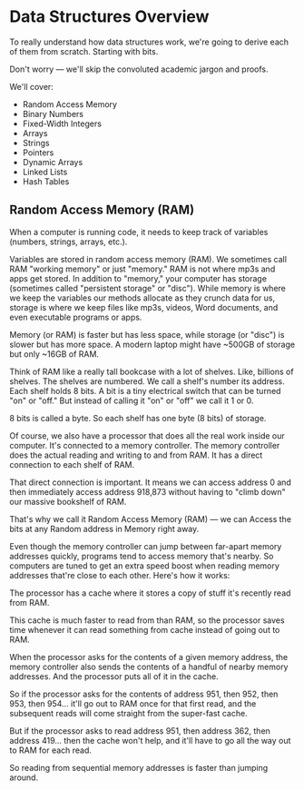 # Data Structures Overview

To really understand how data structures work, we're going to derive each of them from scratch. 
Starting with bits.

Don't worry — we'll skip the convoluted academic jargon and proofs.

We'll cover:
* Random Access Memory
* Binary Numbers
* Fixed-Width Integers
* Arrays
* Strings
* Pointers
* Dynamic Arrays
* Linked Lists
* Hash Tables

## Random Access Memory (RAM)

When a computer is running code, it needs to keep track of variables (numbers, strings, arrays, etc.).
   
Variables are stored in random access memory (RAM). We sometimes call RAM "working memory" or just 
"memory." RAM is not where mp3s and apps get stored. In addition to "memory," your computer has 
storage (sometimes called "persistent storage" or "disc"). While memory is where we keep the 
variables our methods allocate as they crunch data for us, storage is where we keep files like 
mp3s, videos, Word documents, and even executable programs or apps.

Memory (or RAM) is faster but has less space, while storage (or "disc") is slower but has more 
space. A modern laptop might have ~500GB of storage but only ~16GB of RAM.
   
Think of RAM like a really tall bookcase with a lot of shelves. Like, billions of shelves. The 
shelves are numbered. We call a shelf's number its address. Each shelf holds 8 bits. A bit is a 
tiny electrical switch that can be turned "on" or "off." But instead of calling it "on" or "off" 
we call it 1 or 0.

8 bits is called a byte. So each shelf has one byte (8 bits) of storage.

Of course, we also have a processor that does all the real work inside our computer. It's connected 
to a memory controller. The memory controller does the actual reading and writing to and from RAM. 
It has a direct connection to each shelf of RAM.

That direct connection is important. It means we can access address 0 and then immediately access 
address 918,873 without having to "climb down" our massive bookshelf of RAM.

That's why we call it Random Access Memory (RAM) — we can Access the bits at any Random address in 
Memory right away.

Even though the memory controller can jump between far-apart memory addresses quickly, programs 
tend to access memory that's nearby. So computers are tuned to get an extra speed boost when 
reading memory addresses that're close to each other. Here's how it works:

The processor has a cache where it stores a copy of stuff it's recently read from RAM.

This cache is much faster to read from than RAM, so the processor saves time whenever it can read 
something from cache instead of going out to RAM.

When the processor asks for the contents of a given memory address, the memory controller also 
sends the contents of a handful of nearby memory addresses. And the processor puts all of it in 
the cache.

So if the processor asks for the contents of address 951, then 952, then 953, then 954... it'll go 
out to RAM once for that first read, and the subsequent reads will come straight from the 
super-fast cache.

But if the processor asks to read address 951, then address 362, then address 419... then the 
cache won't help, and it'll have to go all the way out to RAM for each read.

So reading from sequential memory addresses is faster than jumping around.

 

